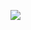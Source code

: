 ![](https://sun9-12.userapi.com/impg/qbbeYDbhnyNruD9mkLp2zmWgrkZROX5yigNsEA/NBuSiA3jkdA.jpg?size=474x406&quality=96&sign=f91213c02eb7bd37ae3d437161bbff95&type=album)
